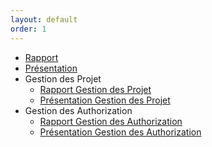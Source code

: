 ```yaml
---
layout: default
order: 1
---
```



- [Rapport](https://labs-web.github.io/lab_crud/documentation/) 
- [Présentation](https://labs-web.github.io/lab_crud/documentation/presentation.html#/) 
- Gestion des Projet
    - [Rapport Gestion des Projet](https://labs-web.github.io/lab_crud/documentation/gestionProjects/)
    - [Présentation Gestion des Projet](https://labs-web.github.io/lab_crud/documentation/gestionProjects/presentation.html#/)
- Gestion des Authorization
    - [Rapport Gestion des Authorization](https://labs-web.github.io/lab_crud/documentation/authorization/)
    - [Présentation Gestion des Authorization](https://labs-web.github.io/lab_crud/documentation/authorization/presentation.html#/)